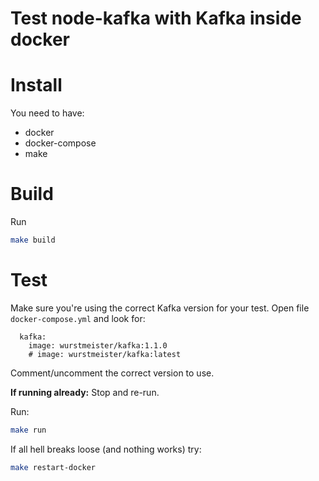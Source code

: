 # Test node-kafka with Kafka inside docker

# Install

You need to have:
* docker
* docker-compose
* make

# Build

Run
```bash
make build
```

# Test

Make sure you're using the correct Kafka version for your test.
Open file `docker-compose.yml` and look for:
```docker-compose
  kafka:
    image: wurstmeister/kafka:1.1.0
    # image: wurstmeister/kafka:latest
```

Comment/uncomment the correct version to use.

**If running already:** Stop and re-run.

Run:
```bash
make run
```

If all hell breaks loose (and nothing works) try:
```bash
make restart-docker
```

